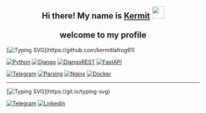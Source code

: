 <h2 align="center">
  Hi there! My name is <a href="https://t.me/kermit_la_frog">Kermit</a>
  <img src="https://github.com/blackcater/blackcater/raw/main/images/Hi.gif" height="32"/>
  <br><br>
  welcome to my profile
</h2>

[![Typing SVG](https://readme-typing-svg.herokuapp.com?font=Fira+Code&pause=1000&repeat=false&random=false&width=435&lines=My+projects:)](https://github.com/kermitlafrog61)

[![Python](https://img.shields.io/badge/python-3670A0?style=for-the-badge&logo=python&logoColor=ffdd54)](https://github.com/kermitlafrog61?tab=repositories&q=python)
[![Django](https://img.shields.io/badge/django-%23092E20.svg?style=for-the-badge&logo=django&logoColor=white)](https://github.com/kermitlafrog61?tab=repositories&q=django)
[![DjangoREST](https://img.shields.io/badge/DJANGO-REST-88e86d?style=for-the-badge&logo=django&logoColor=white&color=3D9217&labelColor=gray)](https://github.com/kermitlafrog61?tab=repositories&q=django-rest-framework)
[![FastAPI](https://img.shields.io/badge/FastAPI-005571?style=for-the-badge&logo=fastapi)](https://github.com/kermitlafrog61?tab=repositories&q=fastapi)

[![Telegram](https://img.shields.io/badge/Bots-2CA5E0?style=for-the-badge&logo=telegram&logoColor=white)](https://github.com/kermitlafrog61?tab=repositories&q=telegram-bot)
[![Parsing](https://img.shields.io/badge/Parsing-4f326c.svg?style=for-the-badge&logo=&logoColor=white)](https://github.com/kermitlafrog61?tab=repositories&q=parser)
[![Nginx](https://img.shields.io/badge/nginx-2CA6E0?style=for-the-badge&logo=nginx&logoColor=white&color=009639)](https://github.com/kermitlafrog61?tab=repositories&q=nginx)
[![Docker](https://img.shields.io/badge/docker-2CA6E0?style=for-the-badge&logo=docker&logoColor=white&color=0092e6)](https://github.com/kermitlafrog61?tab=repositories&q=docker)

---------

[![Typing SVG](https://readme-typing-svg.herokuapp.com?font=Fira+Code&pause=1000&repeat=false&random=false&width=435&lines=My+social+networks:)](https://git.io/typing-svg)

[![Telegram](https://img.shields.io/badge/telegram-2CA6E0?style=for-the-badge&logo=telegram&logoColor=white&color=blue)](https://t.me/kermit_la_frog)
[![Linkedin](https://img.shields.io/badge/linkedin-2CA6E0?style=for-the-badge&logo=linkedin&logoColor=white&color=0092e6)](https://www.linkedin.com/in/kermit-la-frog61/)
